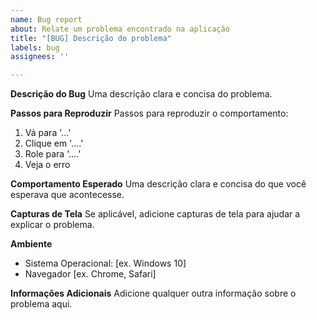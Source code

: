 ```yaml
---
name: Bug report
about: Relate um problema encontrado na aplicação
title: "[BUG] Descrição do problema"
labels: bug
assignees: ''

---
```


**Descrição do Bug**
Uma descrição clara e concisa do problema.

**Passos para Reproduzir**
Passos para reproduzir o comportamento:
1. Vá para '...'
2. Clique em '....'
3. Role para '....'
4. Veja o erro

**Comportamento Esperado**
Uma descrição clara e concisa do que você esperava que acontecesse.

**Capturas de Tela**
Se aplicável, adicione capturas de tela para ajudar a explicar o problema.

**Ambiente**
 - Sistema Operacional: [ex. Windows 10]
 - Navegador [ex. Chrome, Safari]

**Informações Adicionais**
Adicione qualquer outra informação sobre o problema aqui.
